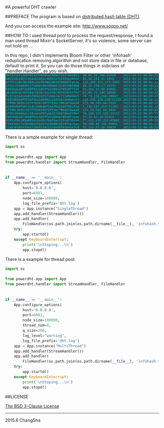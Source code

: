 #A powerful DHT crawler

##PREFACE
The program is based on [distributed hash table (DHT)](http://www.bittorrent.org/beps/bep_0005.html).

And you can access the example site: http://www.soqoo.net/

##HOW TO
I used thread pool to process the request/response, I found a man used thread Mixin's SocketServer, it's so violence, some server can not hold on ...

In this repo, I didn't implements Bloom Filter or other 'infohash' reduplication removing algorithm and not store data in file or database, default to print it. So you can do those things in subclass of "handler.Handler", as you wish.
![console](example.png)

There is a simple example for single thread:
```Python
import os

from powerdht.app import App
from powerdht.handler import StreamHandler, FileHandler


if __name__ == '__main__':
    App.configure_options(
        host='0.0.0.0',
        port=6881,
        node_size=100000,
        log_file_prefix='dht.log')
    app = App.instance("SingleThread")
    app.add_handler(StreamHandler())
    app.add_handler(
        FileHandler(os.path.join(os.path.dirname(__file__), 'infohash.txt')))
    try:
    	app.startd()
	except KeyboardInterrupt:
		print('\nStoping...\n')
		app.stopd()
```
There is a example for thread pool:
```Python
import os

from powerdht.app import App
from powerdht.handler import StreamHandler, FileHandler


if __name__ == '__main__':
    App.configure_options(
        host='0.0.0.0',
        port=6881,
        node_size=100000,
        thread_num=8,
        q_size=200,
        log_level="warning",
        log_file_prefix='dht.log')
    app = App.instance("MultiThread")
    app.add_handler(StreamHandler())
    app.add_handler(
        FileHandler(os.path.join(os.path.dirname(__file__), 'infohash.txt')))
    try:
    	app.startd()
    except KeyboardInterrupt:
		print('\nStoping...\n')
		app.stopd()
```


##LICENSE

[The BSD 3-Clause License](./LICENSE)

***

2015.6 ChangSha